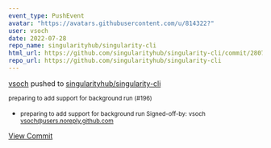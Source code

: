 ```yaml
---
event_type: PushEvent
avatar: "https://avatars.githubusercontent.com/u/814322?"
user: vsoch
date: 2022-07-28
repo_name: singularityhub/singularity-cli
html_url: https://github.com/singularityhub/singularity-cli/commit/2807c035a0850fe2ea068ed0a627a2ed0ae91e31
repo_url: https://github.com/singularityhub/singularity-cli
---
```


<a href='https://github.com/vsoch' target='_blank'>vsoch</a> pushed to <a href='https://github.com/singularityhub/singularity-cli' target='_blank'>singularityhub/singularity-cli</a>

<small>preparing to add support for background run (#196)

* preparing to add support for background run
Signed-off-by: vsoch <vsoch@users.noreply.github.com></small>

<a href='https://github.com/singularityhub/singularity-cli/commit/2807c035a0850fe2ea068ed0a627a2ed0ae91e31' target='_blank'>View Commit</a>